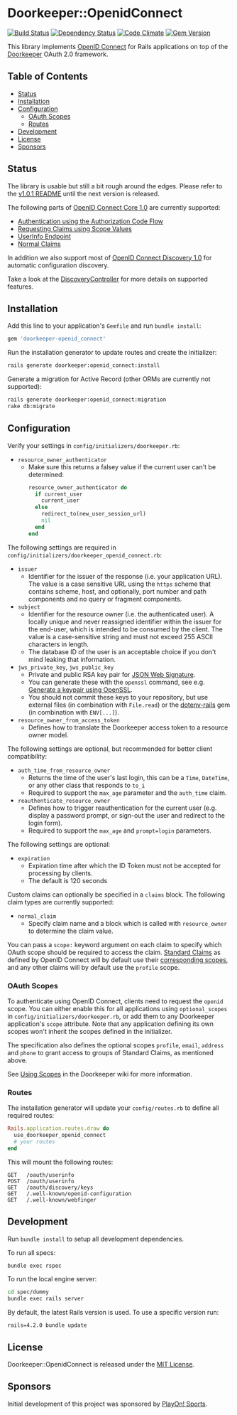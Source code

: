 # Doorkeeper::OpenidConnect

[![Build Status](https://travis-ci.org/doorkeeper-gem/doorkeeper-openid_connect.svg?branch=master)](https://travis-ci.org/doorkeeper-gem/doorkeeper-openid_connect)
[![Dependency Status](https://gemnasium.com/doorkeeper-gem/doorkeeper-openid_connect.svg?travis)](https://gemnasium.com/doorkeeper-gem/doorkeeper-openid_connect)
[![Code Climate](https://codeclimate.com/github/doorkeeper-gem/doorkeeper-openid_connect.svg)](https://codeclimate.com/github/doorkeeper-gem/doorkeeper-openid_connect)
[![Gem Version](https://badge.fury.io/rb/doorkeeper-openid_connect.svg)](https://rubygems.org/gems/doorkeeper-openid_connect)

This library implements [OpenID Connect](http://openid.net/connect/) for Rails applications on top of the [Doorkeeper](https://github.com/doorkeeper-gem/doorkeeper) OAuth 2.0 framework.

## Table of Contents

- [Status](#status)
- [Installation](#installation)
- [Configuration](#configuration)
  - [OAuth Scopes](#oauth-scopes)
  - [Routes](#routes)
- [Development](#development)
- [License](#license)
- [Sponsors](#sponsors)

## Status

The library is usable but still a bit rough around the edges. Please refer to the [v1.0.1 README](https://github.com/doorkeeper-gem/doorkeeper-openid_connect/blob/v1.0.1/README.md) until the next version is released.

The following parts of [OpenID Connect Core 1.0](http://openid.net/specs/openid-connect-core-1_0.html) are currently supported:
- [Authentication using the Authorization Code Flow](http://openid.net/specs/openid-connect-core-1_0.html#CodeFlowAuth)
- [Requesting Claims using Scope Values](http://openid.net/specs/openid-connect-core-1_0.html#ScopeClaims)
- [UserInfo Endpoint](http://openid.net/specs/openid-connect-core-1_0.html#UserInfo)
- [Normal Claims](http://openid.net/specs/openid-connect-core-1_0.html#NormalClaims)

In addition we also support most of [OpenID Connect Discovery 1.0](http://openid.net/specs/openid-connect-discovery-1_0.html) for automatic configuration discovery.

Take a look at the [DiscoveryController](app/controllers/doorkeeper/openid_connect/discovery_controller.rb) for more details on supported features.

## Installation

Add this line to your application's `Gemfile` and run `bundle install`:

```ruby
gem 'doorkeeper-openid_connect'
```

Run the installation generator to update routes and create the initializer:

```sh
rails generate doorkeeper:openid_connect:install
```

Generate a migration for Active Record (other ORMs are currently not supported):

```sh
rails generate doorkeeper:openid_connect:migration
rake db:migrate
```

## Configuration

Verify your settings in `config/initializers/doorkeeper.rb`:

- `resource_owner_authenticator`
  - Make sure this returns a falsey value if the current user can't be determined:
    ```ruby
    resource_owner_authenticator do
      if current_user
        current_user
      else
        redirect_to(new_user_session_url)
        nil
      end
    end
    ```

The following settings are required in `config/initializers/doorkeeper_openid_connect.rb`:

- `issuer`
  - Identifier for the issuer of the response (i.e. your application URL). The value is a case sensitive URL using the `https` scheme that contains scheme, host, and optionally, port number and path components and no query or fragment components.
- `subject`
  - Identifier for the resource owner (i.e. the authenticated user). A locally unique and never reassigned identifier within the issuer for the end-user, which is intended to be consumed by the client. The value is a case-sensitive string and must not exceed 255 ASCII characters in length.
  - The database ID of the user is an acceptable choice if you don't mind leaking that information.
- `jws_private_key`, `jws_public_key`
  - Private and public RSA key pair for [JSON Web Signature](https://tools.ietf.org/html/draft-ietf-jose-json-web-signature-31).
  - You can generate these with the `openssl` command, see e.g. [Generate a keypair using OpenSSL](https://en.wikibooks.org/wiki/Cryptography/Generate_a_keypair_using_OpenSSL).
  - You should not commit these keys to your repository, but use external files (in combination with `File.read`) or the [dotenv-rails](https://github.com/bkeepers/dotenv) gem (in combination with `ENV[...]`).
- `resource_owner_from_access_token`
  - Defines how to translate the Doorkeeper access token to a resource owner model.

The following settings are optional, but recommended for better client compatibility:

- `auth_time_from_resource_owner`
  - Returns the time of the user's last login, this can be a `Time`, `DateTime`, or any other class that responds to `to_i`
  - Required to support the `max_age` parameter and the `auth_time` claim.
- `reauthenticate_resource_owner`
  - Defines how to trigger reauthentication for the current user (e.g. display a password prompt, or sign-out the user and redirect to the login form).
  - Required to support the `max_age` and `prompt=login` parameters.

The following settings are optional:

- `expiration`
  - Expiration time after which the ID Token must not be accepted for processing by clients.
  - The default is 120 seconds

Custom claims can optionally be specified in a `claims` block. The following claim types are currently supported:

- `normal_claim`
  - Specify claim name and a block which is called with `resource_owner` to determine the claim value.

You can pass a `scope:` keyword argument on each claim to specify which OAuth scope should be required to access the claim. [Standard Claims](http://openid.net/specs/openid-connect-core-1_0.html#StandardClaims) as defined by OpenID Connect will by default use their [corresponding scopes](http://openid.net/specs/openid-connect-core-1_0.html#ScopeClaims), and any other claims will by default use the `profile` scope.

### OAuth Scopes

To authenticate using OpenID Connect, clients need to request the `openid` scope. You can either enable this for all applications using `optional_scopes` in `config/initializers/doorkeeper.rb`, or add them to any Doorkeeper application's `scope` attribute. Note that any application defining its own scopes won't inherit the scopes defined in the initializer.

The specification also defines the optional scopes `profile`, `email`, `address` and `phone` to grant access to groups of Standard Claims, as mentioned above.

See [Using Scopes](https://github.com/doorkeeper-gem/doorkeeper/wiki/Using-Scopes) in the Doorkeeper wiki for more information.

### Routes

The installation generator will update your `config/routes.rb` to define all required routes:

``` ruby
Rails.application.routes.draw do
  use_doorkeeper_openid_connect
  # your routes
end
```

This will mount the following routes:

```
GET   /oauth/userinfo
POST  /oauth/userinfo
GET   /oauth/discovery/keys
GET   /.well-known/openid-configuration
GET   /.well-known/webfinger
```

## Development

Run `bundle install` to setup all development dependencies.

To run all specs:

```sh
bundle exec rspec
```

To run the local engine server:

```sh
cd spec/dummy
bundle exec rails server
```

By default, the latest Rails version is used. To use a specific version run:

```
rails=4.2.0 bundle update
```

## License

Doorkeeper::OpenidConnect is released under the [MIT License](http://www.opensource.org/licenses/MIT).

## Sponsors

Initial development of this project was sponsored by [PlayOn! Sports](https://github.com/playon).
